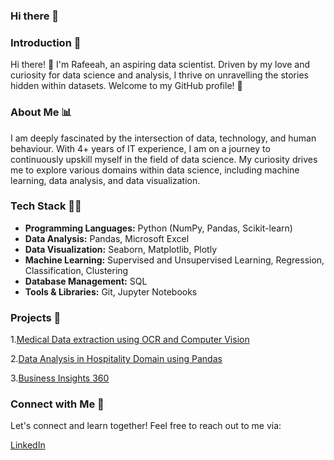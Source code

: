 ### Hi there 👋

### Introduction 🌟

Hi there! 👋 I'm Rafeeah, an aspiring data scientist. Driven by my love and curiosity for data science and analysis, I thrive on unravelling the stories hidden within datasets. Welcome to my GitHub profile! 🚀

### About Me 📊

I am deeply fascinated by the intersection of data, technology, and human behaviour. With 4+ years of IT experience, I am on a journey to continuously upskill myself in the field of data science. My curiosity drives me to explore various domains within data science, including machine learning, data analysis, and data visualization.

### Tech Stack 👩‍💻 

- **Programming Languages:** Python (NumPy, Pandas, Scikit-learn)
- **Data Analysis:** Pandas, Microsoft Excel
- **Data Visualization:** Seaborn, Matplotlib, Plotly
- **Machine Learning:** Supervised and Unsupervised Learning, Regression, Classification, Clustering
- **Database Management:** SQL
- **Tools & Libraries:** Git, Jupyter Notebooks

### Projects 🚀

1.[Medical Data extraction using OCR and Computer Vision](https://github.com/rafeeah123/medical_data_project)

2.[Data Analysis in Hospitality Domain using Pandas](https://github.com/rafeeah123/AtliqHotels_DataAnalysis)

3.[Business Insights 360](https://github.com/rafeeah123/DataAnalysis/tree/main/Power%20BI/Business%20Insights%20360)


### Connect with Me 🔗

Let's connect and learn together! Feel free to reach out to me via:

[LinkedIn](https://www.linkedin.com/in/rafeeahramzan/)
